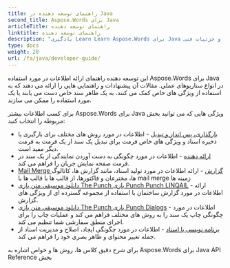```yaml
---
title: راهنمای توسعه دهنده در Java
second_title: Aspose.Words برای Java
articleTitle: راهنمای توسعه دهنده
linktitle: راهنمای توسعه دهنده
description: "یادگیری Learn Learn Aspose.Words برای Java راهنمای توسعه دهنده برای استفاده بیشتر از موارد، راهنمایی ها و جزئیات فنی."
type: docs
weight: 20
url: /fa/java/developer-guide/
---
```


این توسعه دهنده راهنمای ارائه اطلاعات در مورد استفاده Aspose.Words برای Java در انواع سناریوهای عملی. مقالات آن پیشنهادات و راهنمایی هایی را ارائه می دهند که به استفاده از ویژگی های خاص کمک می کنند، به یک ظاهر سند خاص دست می یابند یا یک مورد استفاده را ممکن می سازند.

برای کسب اطلاعات بیشتر Aspose.Words برای Java ویژگی هایی که می توانید بخش مربوطه را انتخاب کنید:

- [بارگذاری، پس انداز و تبدیل](/words/fa/java/loading-saving-and-converting/) - اطلاعات در مورد روش های مختلف برای بارگیری یا ذخیره اسناد و ویژگی های خاص فرمت برای تبدیل یک سند از یک فرمت به فرمت دیگر مفید است.
- [ارائه دهنده](/words/fa/java/rendering/) - اطلاعات در مورد چگونگی به دست آوردن نمایندگی از یک سند در فرمت صفحه نمایش جریان را فراهم می کند.
- [Mail Merge گزارش](/words/java/mail-merge-and-reporting/) - ارائه اطلاعات در مورد تولید اسناد، مانند گزارش ها، کاتالوگ ها، مخترعان و فاکتورها، از قالب ها با قالب ها با mail merge زمینه ها
- [دانلود موسیقی متن بازی The Punch بازی Punch Punch LINQAIL](/words/java/linq-reporting-engine/) - ارائه اطلاعات در مورد گزارش ساختمان با استفاده از مجموعه گسترده ای از ویژگی های گزارش.
- [دانلود موسیقی متن بازی The Punch بازی Punch Dialogs](/words/fa/java/print-a-document-programmatically-or-using-dialogs/) - اطلاعات در مورد چگونگی چاپ یک سند را به روش های مختلف فراهم می کند و عملیات چاپ را برای اجرای منطق سفارشی شما تنظیم می کند.
- [برنامه نویسی با اسناد](/words/fa/java/programming-with-documents/) - اطلاعات در مورد چگونگی ایجاد، اصلاح و مدیریت اسناد از جمله تغییر محتوای و ظاهر بصری خود را فراهم می کند.

برای شرح دقیق کلاس ها، روش ها و خواص اشاره به Aspose.Words برای Java API Reference بخش
